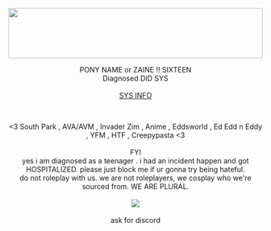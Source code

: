 <img src='https://64.media.tumblr.com/f313ef6178ee7be9ec8a497d79bc68cb/0076baddc1efebbd-ee/s2048x3072/10d4389b14ce70697f26055748b70d14a7f2b54a.pnj' height='100px' width='100%'> </img>
<p align='center'> PONY NAME or ZAINE !! SIXTEEN</br> Diagnosed DID SYS </br></br> <a href=https://pluralkit.xyz/s/sgvxsf?nc=y> SYS INFO </a> </p> </br> <p align='center'> <3 South Park , AVA/AVM , Invader Zim , Anime , Eddsworld , Ed Edd n Eddy , YFM , HTF , Creepypasta <3</br></br>FYI</br> yes i am diagnosed as a teenager . i had an incident happen and got HOSPITALIZED. please just block me if ur gonna try being hateful.</br>do not roleplay with us. we are not roleplayers, we cosplay who we're sourced from. WE ARE PLURAL.</br></br> <img src='https://files.catbox.moe/975lq3.gif'> </img></br></br> ask for discord
